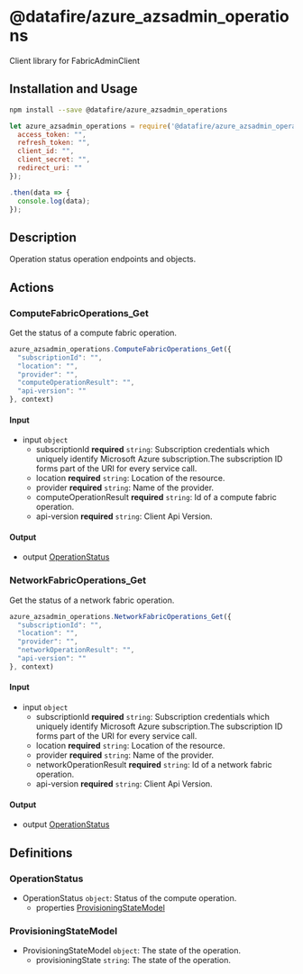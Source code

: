 # @datafire/azure_azsadmin_operations

Client library for FabricAdminClient

## Installation and Usage
```bash
npm install --save @datafire/azure_azsadmin_operations
```
```js
let azure_azsadmin_operations = require('@datafire/azure_azsadmin_operations').create({
  access_token: "",
  refresh_token: "",
  client_id: "",
  client_secret: "",
  redirect_uri: ""
});

.then(data => {
  console.log(data);
});
```

## Description

Operation status operation endpoints and objects.

## Actions

### ComputeFabricOperations_Get
Get the status of a compute fabric operation.


```js
azure_azsadmin_operations.ComputeFabricOperations_Get({
  "subscriptionId": "",
  "location": "",
  "provider": "",
  "computeOperationResult": "",
  "api-version": ""
}, context)
```

#### Input
* input `object`
  * subscriptionId **required** `string`: Subscription credentials which uniquely identify Microsoft Azure subscription.The subscription ID forms part of the URI for every service call.
  * location **required** `string`: Location of the resource.
  * provider **required** `string`: Name of the provider.
  * computeOperationResult **required** `string`: Id of a compute fabric operation.
  * api-version **required** `string`: Client Api Version.

#### Output
* output [OperationStatus](#operationstatus)

### NetworkFabricOperations_Get
Get the status of a network fabric operation.


```js
azure_azsadmin_operations.NetworkFabricOperations_Get({
  "subscriptionId": "",
  "location": "",
  "provider": "",
  "networkOperationResult": "",
  "api-version": ""
}, context)
```

#### Input
* input `object`
  * subscriptionId **required** `string`: Subscription credentials which uniquely identify Microsoft Azure subscription.The subscription ID forms part of the URI for every service call.
  * location **required** `string`: Location of the resource.
  * provider **required** `string`: Name of the provider.
  * networkOperationResult **required** `string`: Id of a network fabric operation.
  * api-version **required** `string`: Client Api Version.

#### Output
* output [OperationStatus](#operationstatus)



## Definitions

### OperationStatus
* OperationStatus `object`: Status of the compute operation.
  * properties [ProvisioningStateModel](#provisioningstatemodel)

### ProvisioningStateModel
* ProvisioningStateModel `object`: The state of the operation.
  * provisioningState `string`: The state of the operation.


